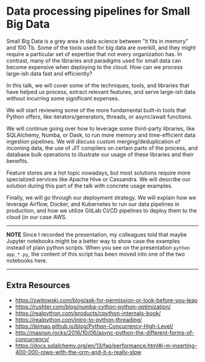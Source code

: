 # Data processing pipelines for Small Big Data

Small Big Data is a grey area in data science between "it fits in memory" and
100 Tb. Some of the tools used for big data are overkill, and they might require
a particular set of expertise that not every organization has. In contrast, many
of the libraries and paradigms used for small data can become expensive when
deploying to the cloud. How can we process large-ish data fast and efficiently? 

In this talk, we will cover some of the techniques, tools, and libraries that
have helped us process, extract relevant features, and serve large-ish data
without incurring some significant expenses. 

We will start reviewing some of the more fundamental built-in tools that Python
offers, like iterators/generators, threads, or async/await functions. 

We will continue going over how to leverage some third-party libraries, like
SQLAlchemy, Numba, or Dask, to run more memory and time-efficient data ingestion
pipelines. We will discuss custom merging/deduplication of incoming data, the
use of JIT compilers on certain parts of the process, and database bulk
operations to illustrate our usage of these libraries and their benefits. 

Feature stores are a hot topic nowadays, but most solutions require more
specialized services like Apache Hive or Cassandra. We will describe our
solution during this part of the talk with concrete usage examples. 

Finally, we will go through our deployment strategy. We will explain how we
leverage Airflow, Docker, and Kubernetes to run our data pipelines in
production, and how we utilize GitLab CI/CD pipelines to deploy them to the
cloud (in our case AWS.


---

**NOTE**
Since I recorded the presentation, my colleagues told that maybe Jupyter
notebooks might be a better way to show case the examples instead of plain
python scripts. When you see on the presentation `python app_*.py`, the content
of this script has been moved into one of the two notebooks here.

---


## Extra Resources

- <https://switowski.com/blog/ask-for-permission-or-look-before-you-leap>
- <https://rushter.com/blog/numba-cython-python-optimization/>
- <https://realpython.com/products/cpython-internals-book/>
- <https://realpython.com/intro-to-python-threading/>
- <https://leimao.github.io/blog/Python-Concurrency-High-Level/>
- <http://masnun.rocks/2016/10/06/async-python-the-different-forms-of-concurrency/>
- <https://docs.sqlalchemy.org/en/13/faq/performance.html#i-m-inserting-400-000-rows-with-the-orm-and-it-s-really-slow>
